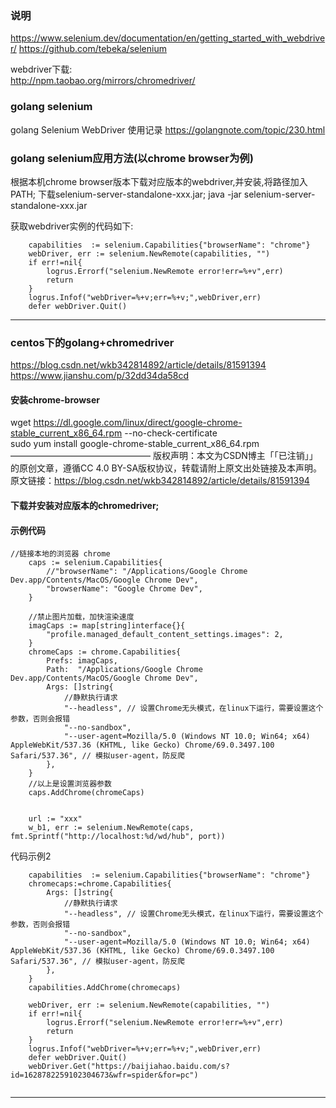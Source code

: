 
### 说明


https://www.selenium.dev/documentation/en/getting_started_with_webdriver/
https://github.com/tebeka/selenium

webdriver下载:  
http://npm.taobao.org/mirrors/chromedriver/


### golang selenium

golang Selenium WebDriver 使用记录
https://golangnote.com/topic/230.html

### golang selenium应用方法(以chrome browser为例)
根据本机chrome browser版本下载对应版本的webdriver,并安装,将路径加入PATH;
下载selenium-server-standalone-xxx.jar;
java -jar selenium-server-standalone-xxx.jar

获取webdriver实例的代码如下:
```
	capabilities  := selenium.Capabilities{"browserName": "chrome"}
	webDriver, err := selenium.NewRemote(capabilities, "")
	if err!=nil{
		logrus.Errorf("selenium.NewRemote error!err=%+v",err)
		return
	}
	logrus.Infof("webDriver=%+v;err=%+v;",webDriver,err)
	defer webDriver.Quit()
```


---

### centos下的golang+chromedriver

https://blog.csdn.net/wkb342814892/article/details/81591394
https://www.jianshu.com/p/32dd34da58cd

#### 安装chrome-browser
wget https://dl.google.com/linux/direct/google-chrome-stable_current_x86_64.rpm --no-check-certificate  
sudo yum install google-chrome-stable_current_x86_64.rpm
————————————————
版权声明：本文为CSDN博主「「已注销」」的原创文章，遵循CC 4.0 BY-SA版权协议，转载请附上原文出处链接及本声明。
原文链接：https://blog.csdn.net/wkb342814892/article/details/81591394
#### 下载并安装对应版本的chromedriver;

#### 示例代码  
```
//链接本地的浏览器 chrome
    caps := selenium.Capabilities{
        //"browserName": "/Applications/Google Chrome Dev.app/Contents/MacOS/Google Chrome Dev",
        "browserName": "Google Chrome Dev",
    }

    //禁止图片加载，加快渲染速度
    imagCaps := map[string]interface{}{
        "profile.managed_default_content_settings.images": 2,
    }
    chromeCaps := chrome.Capabilities{
        Prefs: imagCaps,
        Path:  "/Applications/Google Chrome Dev.app/Contents/MacOS/Google Chrome Dev",
        Args: []string{
            //静默执行请求
            "--headless", // 设置Chrome无头模式，在linux下运行，需要设置这个参数，否则会报错
            "--no-sandbox",
            "--user-agent=Mozilla/5.0 (Windows NT 10.0; Win64; x64) AppleWebKit/537.36 (KHTML, like Gecko) Chrome/69.0.3497.100 Safari/537.36", // 模拟user-agent，防反爬
        },
    }
    //以上是设置浏览器参数
    caps.AddChrome(chromeCaps)


    url := "xxx"
    w_b1, err := selenium.NewRemote(caps, fmt.Sprintf("http://localhost:%d/wd/hub", port))
```

代码示例2  
```
	capabilities  := selenium.Capabilities{"browserName": "chrome"}
	chromecaps:=chrome.Capabilities{
		Args: []string{
			//静默执行请求
			"--headless", // 设置Chrome无头模式，在linux下运行，需要设置这个参数，否则会报错
			"--no-sandbox",
			"--user-agent=Mozilla/5.0 (Windows NT 10.0; Win64; x64) AppleWebKit/537.36 (KHTML, like Gecko) Chrome/69.0.3497.100 Safari/537.36", // 模拟user-agent，防反爬
		},
	}
	capabilities.AddChrome(chromecaps)

	webDriver, err := selenium.NewRemote(capabilities, "")
	if err!=nil{
		logrus.Errorf("selenium.NewRemote error!err=%+v",err)
		return
	}
	logrus.Infof("webDriver=%+v;err=%+v;",webDriver,err)
	defer webDriver.Quit()
	webDriver.Get("https://baijiahao.baidu.com/s?id=1628782259102304673&wfr=spider&for=pc")
	
```




----












